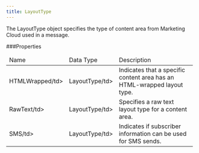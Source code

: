 ```yaml
---
title: LayoutType
---
```

The LayoutType object specifies the type of content area from Marketing Cloud used in a message.

###Properties
<table class="table table-hover">
<thead align="left">
<tr>
<td>Name</td>
<td>Data Type</td>
<td>Description</td>
</tr>
</thead>
<tbody>
<tr>
<td>HTMLWrapped/td>
<td>LayoutType/td>
<td>Indicates that a specific content area has an HTML-wrapped layout type.</td>
</tr>
<tr>
<td>RawText/td>
<td>LayoutType/td>
<td>Specifies a raw text layout type for a content area.</td>
</tr>
<tr>
<td>SMS/td>
<td>LayoutType/td>
<td>Indicates if subscriber information can be used for SMS sends.</td>
</tr>
</tbody>
</table>

